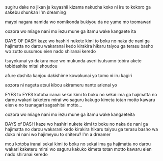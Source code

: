 sugiru dake no jikan ja kuyashii
kizama nakucha
koko ni iru to kokoro ga sakebu shunkan
I'm dreaming

mayoi nagara namida wo nomikonda
bukiyou da ne yume mo toomawari

oozora wo miage nani mo iezu
mune ga itamu wake kangaete ita

DAYS OF DASH
kaze wo hashiri nukete
kimi to boku no naka de
nani ga hajimatta no darou
wakaranai kedo
kirakira hikaru taiyou ga terasu basho wo
zutto susumou
eien nado shiranai keredo

tsuyokunai yo dakara mae wo mukunda
aseri tsutsumo
tobira akete tobidashite mitai shoudou

afure dashita kanjou dakishime
kowakunai yo tomo ni iru kagiri

aozora ni nageta atsui kibou
akirameru nante arienai yo

EYES to EYES
kotoba iranai sekai
kimi to boku no sekai
ima ga hajimatta no darou
wakari kaketeru
mirai wo saguru kakugo kimeta totan
motto kawaru
eien e no tsunagari sagashitai
motto...

oozora wo miage nani mo iezu
mune ga itamu wake kangaeteita

DAYS of DASH
kaze wo hashiri nukete
kimi to boku no naka de
nani ga hajimatta no darou
wakarani kedo
kirakira hikaru taiyou ga
terasu basho wa doko ni
nani wo hajimeyou to shiteru?
I'm a dreamer

mou kotoba iranai sekai
kimi to boku no sekai
ima ga hajimatta no darou
wakari kaketeru
mirai wo saguru kakuko kimeta totan
motto kawaru eien nado
shiranai keredo
